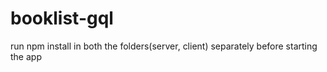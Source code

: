# booklist-gql
 run npm install in both the folders(server, client) separately before starting the app
